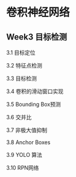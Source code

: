 # 卷积神经网络


## Week3 目标检测



3.1  目标定位

3.2  特征点检测

3.3  目标检测

3.4  卷积的滑动窗口实现

3.5  Bounding Box预测

3.6  交并比

3.7  非极大值抑制

3.8  Anchor Boxes

3.9  YOLO 算法

3.10  RPN网络